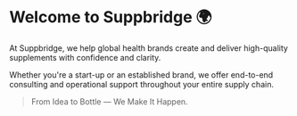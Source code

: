 # Welcome to Suppbridge 🌍

At Suppbridge, we help global health brands create and deliver high-quality supplements with confidence and clarity.

Whether you're a start-up or an established brand, we offer end-to-end consulting and operational support throughout your entire supply chain.

> From Idea to Bottle — We Make It Happen.